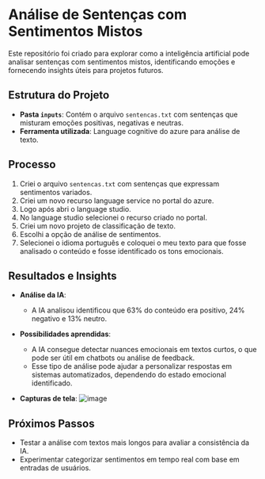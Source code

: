 # Análise de Sentenças com Sentimentos Mistos

Este repositório foi criado para explorar como a inteligência artificial pode analisar sentenças com sentimentos mistos, identificando emoções e fornecendo insights úteis para projetos futuros.

## Estrutura do Projeto
- **Pasta `inputs`**: Contém o arquivo `sentencas.txt` com sentenças que misturam emoções positivas, negativas e neutras.
- **Ferramenta utilizada**: Language cognitive do azure para análise de texto.

## Processo
1. Criei o arquivo `sentencas.txt` com sentenças que expressam sentimentos variados.
2. Criei um novo recurso language service no portal do azure.
3. Logo após abri o language studio.
4. No language studio selecionei o recurso criado no portal.
5. Criei um novo projeto de classificação de texto.
6. Escolhi a opção de análise de sentimentos.
7. Selecionei o idioma português e coloquei o meu texto para que fosse analisado o conteúdo e fosse identificado os tons emocionais.

## Resultados e Insights
- **Análise da IA**: 
  - A IA analisou identificou que 63% do conteúdo era positivo, 24% negativo e 13% neutro.
    
- **Possibilidades aprendidas**:
  - A IA consegue detectar nuances emocionais em textos curtos, o que pode ser útil em chatbots ou análise de feedback.
  - Esse tipo de análise pode ajudar a personalizar respostas em sistemas automatizados, dependendo do estado emocional identificado.
    
- **Capturas de tela**: ![image](https://github.com/user-attachments/assets/be16518e-95ab-4c21-ab03-bd701dab19f5)


## Próximos Passos
- Testar a análise com textos mais longos para avaliar a consistência da IA.
- Experimentar categorizar sentimentos em tempo real com base em entradas de usuários.

